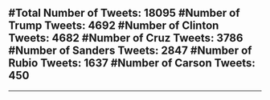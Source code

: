 #Total Number of Tweets: 18095 
#Number of Trump Tweets: 4692
#Number of Clinton Tweets: 4682
#Number of Cruz Tweets: 3786
#Number of Sanders Tweets: 2847
#Number of Rubio Tweets: 1637
#Number of Carson Tweets: 450
---
---
